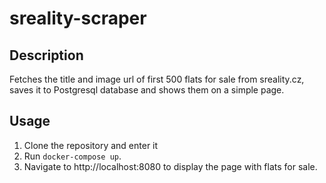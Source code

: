 # sreality-scraper

## Description

Fetches the title and image url of first 500 flats for sale from sreality.cz, saves it to Postgresql database and shows
them on a simple page.

## Usage

1. Clone the repository and enter it
2. Run `docker-compose up`.
3. Navigate to http://localhost:8080 to display the page with flats for sale.
